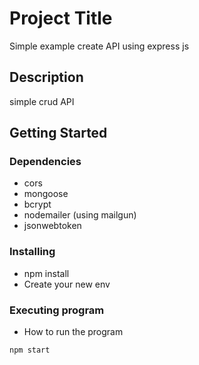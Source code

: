 # Project Title

Simple example create API using express js

## Description

simple crud API

## Getting Started

### Dependencies

* cors
* mongoose
* bcrypt
* nodemailer (using mailgun)
* jsonwebtoken

### Installing

* npm install
* Create your new env

### Executing program

* How to run the program

```
npm start
```
